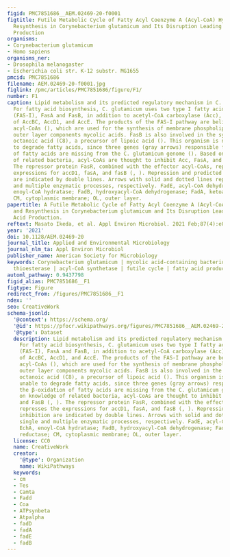 ```yaml
---
figid: PMC7851686__AEM.02469-20-f0001
figtitle: Futile Metabolic Cycle of Fatty Acyl Coenzyme A (Acyl-CoA) Hydrolysis and
  Resynthesis in Corynebacterium glutamicum and Its Disruption Leading to Fatty Acid
  Production
organisms:
- Corynebacterium glutamicum
- Homo sapiens
organisms_ner:
- Drosophila melanogaster
- Escherichia coli str. K-12 substr. MG1655
pmcid: PMC7851686
filename: AEM.02469-20-f0001.jpg
figlink: /pmc/articles/PMC7851686/figure/F1/
number: F1
caption: Lipid metabolism and its predicted regulatory mechanism in C. glutamicum.
  For fatty acid biosynthesis, C. glutamicum uses two type I fatty acid synthases
  (FAS-I), FasA and FasB, in addition to acetyl-CoA carboxylase (Acc), consisting
  of AccBC, AccD1, and AccE. The products of the FAS-I pathway are believed to be
  acyl-CoAs (), which are used for the synthesis of membrane phospholipids and the
  outer layer components mycolic acids. FasB is also involved in the synthesis of
  octanoic acid (C8), a precursor of lipoic acid (). This organism is naturally unable
  to degrade fatty acids, since three genes (gray arrows) responsible for the β-oxidation
  of fatty acids are missing from the C. glutamicum genome (). Based on knowledge
  of related bacteria, acyl-CoAs are thought to inhibit Acc, FasA, and FasB (, ).
  The repressor protein FasR, combined with the effector acyl-CoAs, represses the
  expressions for accD1, fasA, and fasB (, ). Repression and predicted inhibition
  are indicated by double lines. Arrows with solid and dotted lines represent single
  and multiple enzymatic processes, respectively. FadE, acyl-CoA dehydrogenase; EchA,
  enoyl-CoA hydratase; FadB, hydroxyacyl-CoA dehydrogenase; FadA, ketoacyl-CoA reductase;
  CM, cytoplasmic membrane; OL, outer layer.
papertitle: A Futile Metabolic Cycle of Fatty Acyl Coenzyme A (Acyl-CoA) Hydrolysis
  and Resynthesis in Corynebacterium glutamicum and Its Disruption Leading to Fatty
  Acid Production.
reftext: Masato Ikeda, et al. Appl Environ Microbiol. 2021 Feb;87(4):e02469-20.
year: '2021'
doi: 10.1128/AEM.02469-20
journal_title: Applied and Environmental Microbiology
journal_nlm_ta: Appl Environ Microbiol
publisher_name: American Society for Microbiology
keywords: Corynebacterium glutamicum | mycolic acid-containing bacterium | acyl-CoA
  thioesterase | acyl-CoA synthetase | futile cycle | fatty acid production
automl_pathway: 0.9437798
figid_alias: PMC7851686__F1
figtype: Figure
redirect_from: /figures/PMC7851686__F1
ndex: ''
seo: CreativeWork
schema-jsonld:
  '@context': https://schema.org/
  '@id': https://pfocr.wikipathways.org/figures/PMC7851686__AEM.02469-20-f0001.html
  '@type': Dataset
  description: Lipid metabolism and its predicted regulatory mechanism in C. glutamicum.
    For fatty acid biosynthesis, C. glutamicum uses two type I fatty acid synthases
    (FAS-I), FasA and FasB, in addition to acetyl-CoA carboxylase (Acc), consisting
    of AccBC, AccD1, and AccE. The products of the FAS-I pathway are believed to be
    acyl-CoAs (), which are used for the synthesis of membrane phospholipids and the
    outer layer components mycolic acids. FasB is also involved in the synthesis of
    octanoic acid (C8), a precursor of lipoic acid (). This organism is naturally
    unable to degrade fatty acids, since three genes (gray arrows) responsible for
    the β-oxidation of fatty acids are missing from the C. glutamicum genome (). Based
    on knowledge of related bacteria, acyl-CoAs are thought to inhibit Acc, FasA,
    and FasB (, ). The repressor protein FasR, combined with the effector acyl-CoAs,
    represses the expressions for accD1, fasA, and fasB (, ). Repression and predicted
    inhibition are indicated by double lines. Arrows with solid and dotted lines represent
    single and multiple enzymatic processes, respectively. FadE, acyl-CoA dehydrogenase;
    EchA, enoyl-CoA hydratase; FadB, hydroxyacyl-CoA dehydrogenase; FadA, ketoacyl-CoA
    reductase; CM, cytoplasmic membrane; OL, outer layer.
  license: CC0
  name: CreativeWork
  creator:
    '@type': Organization
    name: WikiPathways
  keywords:
  - cm
  - Tes
  - Camta
  - Fadd
  - Coa
  - ATPsynbeta
  - Atpalpha
  - fadD
  - fadA
  - fadE
  - fadB
---
```


